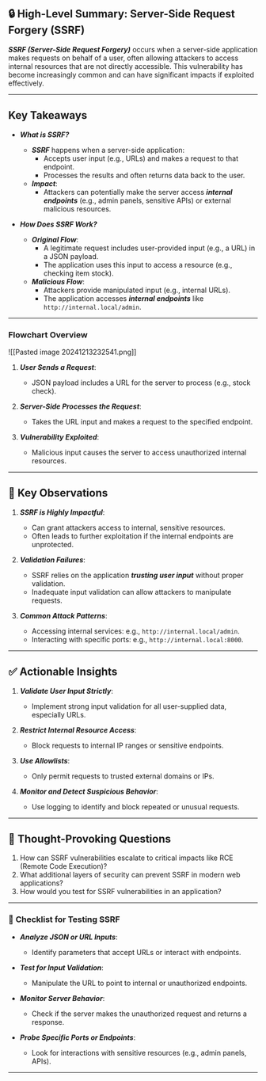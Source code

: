 
## 🔒 **High-Level Summary: Server-Side Request Forgery (SSRF)**

**_SSRF (Server-Side Request Forgery)_** occurs when a server-side application makes requests on behalf of a user, often allowing attackers to access internal resources that are not directly accessible. This vulnerability has become increasingly common and can have significant impacts if exploited effectively.

---

## **Key Takeaways**

- **_What is SSRF?_**
    
    - **_SSRF_** happens when a server-side application:
        - Accepts user input (e.g., URLs) and makes a request to that endpoint.
        - Processes the results and often returns data back to the user.
    - **_Impact_**:
        - Attackers can potentially make the server access **_internal endpoints_** (e.g., admin panels, sensitive APIs) or external malicious resources.
- **_How Does SSRF Work?_**
    
    - **_Original Flow_**:
        - A legitimate request includes user-provided input (e.g., a URL) in a JSON payload.
        - The application uses this input to access a resource (e.g., checking item stock).
    - **_Malicious Flow_**:
        - Attackers provide manipulated input (e.g., internal URLs).
        - The application accesses **_internal endpoints_** like `http://internal.local/admin`.

---

### **Flowchart Overview**

![[Pasted image 20241213232541.png]]

1. **_User Sends a Request_**:
    
    - JSON payload includes a URL for the server to process (e.g., stock check).
2. **_Server-Side Processes the Request_**:
    
    - Takes the URL input and makes a request to the specified endpoint.
3. **_Vulnerability Exploited_**:
    
    - Malicious input causes the server to access unauthorized internal resources.

---

## 📝 **Key Observations**

1. **_SSRF is Highly Impactful_**:
    
    - Can grant attackers access to internal, sensitive resources.
    - Often leads to further exploitation if the internal endpoints are unprotected.
2. **_Validation Failures_**:
    
    - SSRF relies on the application **_trusting user input_** without proper validation.
    - Inadequate input validation can allow attackers to manipulate requests.
3. **_Common Attack Patterns_**:
    
    - Accessing internal services: e.g., `http://internal.local/admin`.
    - Interacting with specific ports: e.g., `http://internal.local:8000`.

---

## ✅ **Actionable Insights**

1. **_Validate User Input Strictly_**:
    
    - Implement strong input validation for all user-supplied data, especially URLs.
2. **_Restrict Internal Resource Access_**:
    
    - Block requests to internal IP ranges or sensitive endpoints.
3. **_Use Allowlists_**:
    
    - Only permit requests to trusted external domains or IPs.
4. **_Monitor and Detect Suspicious Behavior_**:
    
    - Use logging to identify and block repeated or unusual requests.

---

## 💭 **Thought-Provoking Questions**

1. How can SSRF vulnerabilities escalate to critical impacts like RCE (Remote Code Execution)?
2. What additional layers of security can prevent SSRF in modern web applications?
3. How would you test for SSRF vulnerabilities in an application?

---

### 🧠 **Checklist for Testing SSRF**

- **_Analyze JSON or URL Inputs_**:
    
    - Identify parameters that accept URLs or interact with endpoints.
- **_Test for Input Validation_**:
    
    - Manipulate the URL to point to internal or unauthorized endpoints.
- **_Monitor Server Behavior_**:
    
    - Check if the server makes the unauthorized request and returns a response.
- **_Probe Specific Ports or Endpoints_**:
    
    - Look for interactions with sensitive resources (e.g., admin panels, APIs).

---